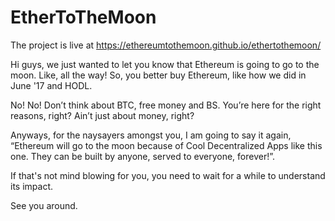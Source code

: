 # EtherToTheMoon

The project is live at https://ethereumtothemoon.github.io/ethertothemoon/

Hi guys, we just wanted to let you know that Ethereum is going to go to the moon. Like, all the way! So, you better buy Ethereum, like how we did in June '17 and HODL. 

No! No! Don’t think about BTC, free money and BS. You’re here for the right reasons, right? Ain’t just about money, right? 

Anyways, for the naysayers amongst you, I am going to say it again, “Ethereum will go to the moon because of Cool Decentralized Apps like this one. They can be built by anyone, served to everyone, forever!”. 

If that's not mind blowing for you, you need to wait for a while to understand its impact. 

See you around.

